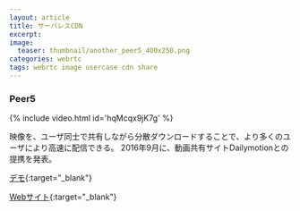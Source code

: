 ```yaml
---
layout: article
title: サーバレスCDN
excerpt: 
image:
  teaser: thumbnail/another_peer5_400x250.png
categories: webrtc
tags: webrtc image usercase cdn share
---
```


### Peer5

{% include video.html id='hqMcqx9jK7g' %}

映像を、ユーザ同士で共有しながら分散ダウンロードすることで、より多くのユーザにより高速に配信できる。
2016年9月に、動画共有サイトDailymotionとの提携を発表。

[デモ](https://www.peer5.com/demo){:target="_blank"}

[Webサイト](https://www.peer5.com){:target="_blank"}

